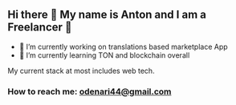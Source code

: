 ## Hi there 👋 My name is Anton and I am a Freelancer 🙂

- 🧮 I’m currently working on translations based marketplace App
- 💠 I’m currently learning TON and blockchain overall

My current stack at most includes web tech. 
 
 ### How to reach me: odenari44@gmail.com
  

